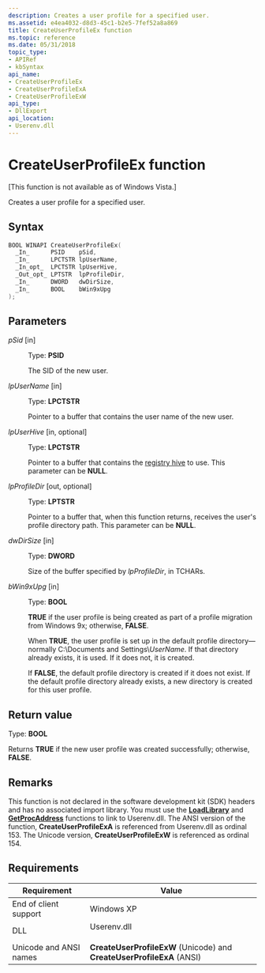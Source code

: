 ```yaml
---
description: Creates a user profile for a specified user.
ms.assetid: e4ea4032-d8d3-45c1-b2e5-7fef52a8a869
title: CreateUserProfileEx function
ms.topic: reference
ms.date: 05/31/2018
topic_type: 
- APIRef
- kbSyntax
api_name: 
- CreateUserProfileEx
- CreateUserProfileExA
- CreateUserProfileExW
api_type: 
- DllExport
api_location: 
- Userenv.dll
---
```


# CreateUserProfileEx function

\[This function is not available as of Windows Vista.\]

Creates a user profile for a specified user.

## Syntax


```C++
BOOL WINAPI CreateUserProfileEx(
  _In_      PSID    pSid,
  _In_      LPCTSTR lpUserName,
  _In_opt_  LPCTSTR lpUserHive,
  _Out_opt_ LPTSTR  lpProfileDir,
  _In_      DWORD   dwDirSize,
  _In_      BOOL    bWin9xUpg
);
```



## Parameters

<dl> <dt>

*pSid* \[in\]
</dt> <dd>

Type: **PSID**

The SID of the new user.

</dd> <dt>

*lpUserName* \[in\]
</dt> <dd>

Type: **LPCTSTR**

Pointer to a buffer that contains the user name of the new user.

</dd> <dt>

*lpUserHive* \[in, optional\]
</dt> <dd>

Type: **LPCTSTR**

Pointer to a buffer that contains the [registry hive](../sysinfo/registry-hives.md) to use. This parameter can be **NULL**.

</dd> <dt>

*lpProfileDir* \[out, optional\]
</dt> <dd>

Type: **LPTSTR**

Pointer to a buffer that, when this function returns, receives the user's profile directory path. This parameter can be **NULL**.

</dd> <dt>

*dwDirSize* \[in\]
</dt> <dd>

Type: **DWORD**

Size of the buffer specified by *lpProfileDir*, in TCHARs.

</dd> <dt>

*bWin9xUpg* \[in\]
</dt> <dd>

Type: **BOOL**

**TRUE** if the user profile is being created as part of a profile migration from Windows 9x; otherwise, **FALSE**.

When **TRUE**, the user profile is set up in the default profile directory—normally C:\\Documents and Settings\\*UserName*. If that directory already exists, it is used. If it does not, it is created.

If **FALSE**, the default profile directory is created if it does not exist. If the default profile directory already exists, a new directory is created for this user profile.

</dd> </dl>

## Return value

Type: **BOOL**

Returns **TRUE** if the new user profile was created successfully; otherwise, **FALSE**.

## Remarks

This function is not declared in the software development kit (SDK) headers and has no associated import library. You must use the [**LoadLibrary**](/windows/win32/api/libloaderapi/nf-libloaderapi-loadlibrarya) and [**GetProcAddress**](/windows/win32/api/libloaderapi/nf-libloaderapi-getprocaddress) functions to link to Userenv.dll. The ANSI version of the function, **CreateUserProfileExA** is referenced from Userenv.dll as ordinal 153. The Unicode version, **CreateUserProfileExW** is referenced as ordinal 154.

## Requirements



| Requirement | Value |
|-----------------------------------|----------------------------------------------------------------------------------------|
| End of client support<br/>  | Windows XP<br/>                                                                  |
| DLL<br/>                    | <dl> <dt>Userenv.dll</dt> </dl> |
| Unicode and ANSI names<br/> | **CreateUserProfileExW** (Unicode) and **CreateUserProfileExA** (ANSI)<br/>      |



 

 
